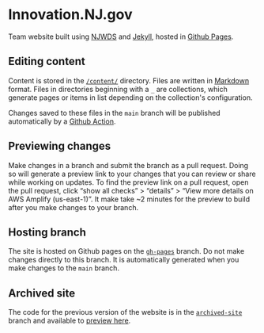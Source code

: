 # Innovation.NJ.gov

Team website built using [NJWDS](https://github.com/newjersey/njwds) and [Jekyll](https://jekyllrb.com/), hosted in [Github Pages](https://pages.github.com/).


## Editing content

Content is stored in the [`/content/`](https://github.com/newjersey/innovation.nj.gov/tree/main/content) directory. Files are written in [Markdown](https://www.markdownguide.org/basic-syntax/) format. Files in directories beginning with a `_` are collections, which generate pages or items in list depending on the collection's configuration.

Changes saved to these files in the `main` branch will be published automatically by a [Github Action](https://github.com/newjersey/innovation.nj.gov/actions).


## Previewing changes

Make changes in a branch and submit the branch as a pull request. Doing so will generate a preview link to your changes that you can review or share while working on updates. To find the preview link on a pull request, open the pull request, click “show all checks” > “details” > “View more details on AWS Amplify (us-east-1)”. It make take ~2 minutes for the preview to build after you make changes to your branch.


## Hosting branch

The site is hosted on Github pages on the [`gh-pages`](https://github.com/newjersey/innovation.nj.gov/tree/gh-pages) branch. Do not make changes directly to this branch. It is automatically generated when you make changes to the `main` branch. 

## Archived site

The code for the previous version of the website is in the [`archived-site`](https://github.com/newjersey/innovation.nj.gov/tree/archived-site) branch and available to [preview here](https://archived-site.d2a0uvcw9o4991.amplifyapp.com/).
